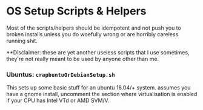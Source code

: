 # OS Setup Scripts & Helpers

Most of the scripts/helpers should be idempotent and not push you to broken installs unless you do woefully wrong or are horribly careless running shit.

**Disclaimer: these are yet another useless scripts that I use sometimes, they're not really meant to be used by anyone other than me.

### Ubuntus: `crapbuntuOrDebianSetup.sh`
This sets up some basic stuff for an ubuntu 16.04/+ system. assumes you have a gnome install, uncomment the section where virtualisation is enabled if your CPU has Intel VTd or AMD SVM/V.
